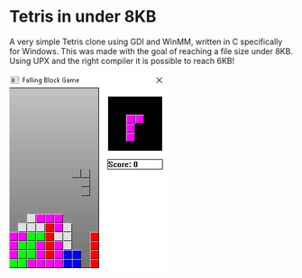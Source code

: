 # Tetris in under 8KB
A very simple Tetris clone using GDI and WinMM, written in C specifically for Windows. This was made with the goal of reaching a file size under 8KB. Using UPX and the right compiler it is possible to reach 6KB!

![Scaled down image](capture.png)
